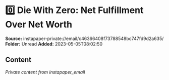 # 0️⃣ Die With Zero: Net Fulfillment Over Net Worth

**Source:** instapaper-private://email/c46366408f73788548bc747fd9d2a635/
**Folder:** Unread
**Added:** 2023-05-05T08:02:50




## Content
*Private content from instapaper_email*

